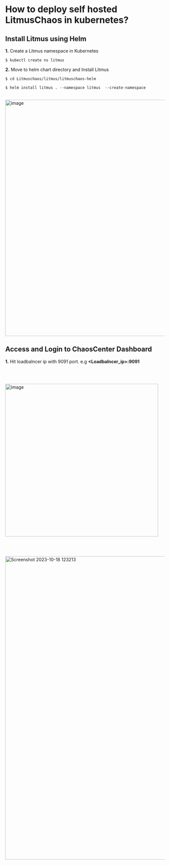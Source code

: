 # How to deploy self hosted LitmusChaos in kubernetes?

## Install Litmus using Helm

**1.**  Create a Litmus namespace in Kubernetes

```console
$ kubectl create ns litmus
```

**2.** Move to helm chart directory and  Install Litmus

```console
$ cd Litmuschaos/litmus/litmuschaos-helm

$ helm install litmus . --namespace litmus  --create-namespace
```
<br/>

<img width="747" alt="image" src="https://github.com/cloudtechner/chaos-engineering-tools/assets/87966660/a8095c63-f70c-4eb6-ba69-df5429b4c442">

<br/>

## Access and Login to ChaosCenter Dashboard

**1.** Hit loadbalncer ip with 9091 port. e.g  **<Loadbalncer_ip>:9091**

<br/><br/>

<img width="483" alt="image" src="https://github.com/cloudtechner/chaos-engineering-tools/assets/87966660/dbc368fb-a752-4d48-95c8-b80aace11080">

<br/><br/>

<img width="959" alt="Screenshot 2023-10-18 123213" src="https://github.com/cloudtechner/chaos-engineering-tools/assets/87966660/02d1131c-4b45-4d11-be8c-9778858a164c">
